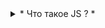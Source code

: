 <details>
<summary>
* Что такое JS ? *
</summary>

### язык программирования, который позволяет создавать динамический контент, управлять мультимедиа, анимировать изображения и делать многое другое.

![5dea5ac04cd2c5392c0528ad075dca69](https://github.com/user-attachments/assets/c1bf1e7f-9c5a-4f3b-a8c4-c2f083d8b4f5)


</details>
